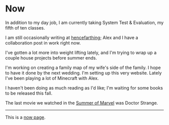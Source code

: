 # Now

In addition to my day job, I am currently taking System Test & Evaluation, my fifth of ten classes.  

I am still occasionally writing at [hencefarthing](hencefarthing.blog); Alex and I have a collaboration post in work right now.  

I've gotten a lot more into weight lifting lately, and I'm trying to wrap up a couple house projects before summer ends.  

I'm working on creating a family map of my wife's side of the family. I hope to have it done by the next wedding. I'm setting up this very website. Lately I've been playing a lot of Minecraft with Alex.  

I haven't been doing as much reading as I'd like; I'm waiting for some books to be released this fall.  

The last movie we watched in the [Summer of Marvel](/projects/summer-of-marvel/) was Doctor Strange.

---

This is a [now page](https://nownownow.com/about).